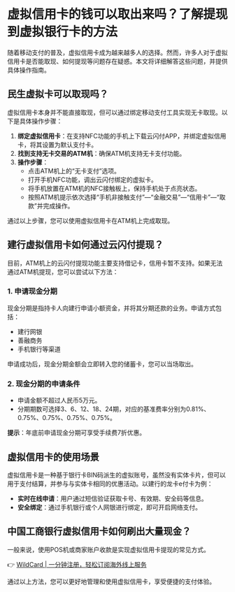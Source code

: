 # 虚拟信用卡的钱可以取出来吗？了解提现到虚拟银行卡的方法

随着移动支付的普及，虚拟信用卡成为越来越多人的选择。然而，许多人对于虚拟信用卡是否能取现、如何提现等问题存在疑惑。本文将详细解答这些问题，并提供具体操作指南。

## 民生虚拟卡可以取现吗？

虚拟信用卡本身并不能直接取现，但可以通过绑定移动支付工具实现无卡取现。以下是具体操作步骤：

1. **绑定虚拟信用卡**：在支持NFC功能的手机上下载云闪付APP，并绑定虚拟信用卡，将其设置为默认支付卡。
2. **找到支持无卡交易的ATM机**：确保ATM机支持无卡支付功能。
3. **操作步骤**：
   - 点击ATM机上的“无卡支付”选项。
   - 打开手机NFC功能，调出云闪付绑定的虚拟卡。
   - 将手机放置在ATM机的NFC接触板上，保持手机处于点亮状态。
   - 按照ATM机提示依次选择“手机非接触支付”—“金融交易”—“信用卡”—“取款”并完成操作。

通过以上步骤，您可以使用虚拟信用卡在ATM机上完成取现。

## 建行虚拟信用卡如何通过云闪付提现？

目前，ATM机上的云闪付提现功能主要支持借记卡，信用卡暂不支持。如果无法通过ATM机提现，您可以尝试以下方法：

### 1. 申请现金分期
现金分期是指持卡人向建行申请小额资金，并将其分期还款的业务。申请方式包括：
- 建行网银
- 善融商务
- 手机银行等渠道

申请成功后，现金分期金额会立即转入您的储蓄卡，您可以当场取出。

### 2. 现金分期的申请条件
- 申请金额不超过人民币5万元。
- 分期期数可选择3、6、12、18、24期，对应的基准费率分别为0.81%、0.75%、0.75%、0.75%、0.75%。

**提示**：年底前申请现金分期可享受手续费7折优惠。

## 虚拟信用卡的使用场景

虚拟信用卡是一种基于银行卡BIN码派生的虚拟账号，虽然没有实体卡片，但可以用于支付结算，并参与与实体卡相同的优惠活动。以建行的龙卡e付卡为例：

- **实时在线申请**：用户通过短信验证获取卡号、有效期、安全码等信息。
- **安全绑定**：通过手机银行或个人网银进行绑定，即可开启网络支付。

## 中国工商银行虚拟信用卡如何刷出大量现金？

一般来说，使用POS机或商家账户收款是实现虚拟信用卡提现的常见方式。

👉 [WildCard | 一分钟注册，轻松订阅海外线上服务](https://bbtdd.com/WildCard)

通过以上方法，您可以更好地管理和使用虚拟信用卡，享受便捷的支付体验。